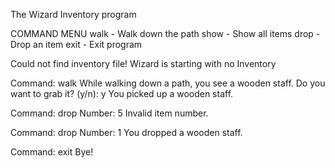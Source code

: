 
The Wizard Inventory program

COMMAND MENU
walk - Walk down the path
show - Show all items
drop - Drop an item
exit - Exit program


Could not find inventory file!
Wizard is starting with no Inventory

Command: walk
While walking down a path, you see a wooden staff.
Do you want to grab it? (y/n): y
You picked up a wooden staff.

Command: drop
Number: 5
Invalid item number.

Command: drop
Number: 1
You dropped a wooden staff.

Command: exit
Bye!
